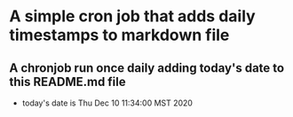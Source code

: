 A simple cron job that adds daily timestamps to markdown file
============================================================
## A chronjob run once daily adding today's date to this README.md file
* today's date is Thu Dec 10 11:34:00 MST 2020
